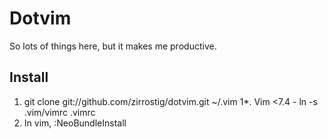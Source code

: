 Dotvim
======
So lots of things here, but it makes me productive.

Install
-------
1. git clone git://github.com/zirrostig/dotvim.git ~/.vim
1*. Vim <7.4 - ln -s .vim/vimrc .vimrc
2. In vim, :NeoBundleInstall

